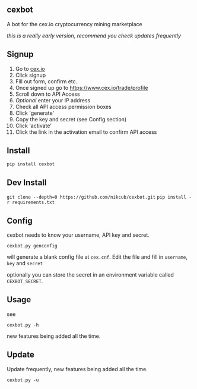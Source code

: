 ## cexbot

A bot for the cex.io cryptocurrency mining marketplace

*this is a really early version, recommend you check updates frequently*

## Signup

1. Go to [cex.io](https://cex.io/r/0/nikcub/0/)
2. Click signup
3. Fill out form, confirm etc.
4. Once signed up go to https://www.cex.io/trade/profile
5. Scroll down to API Access
6. *Optional* enter your IP address
7. Check all API access permission boxes
8. Click 'generate'
9. Copy the key and secret (see Config section)
10. Click 'activate'
11. Click the link in the activation email to confirm API access

## Install

 `pip install cexbot`

## Dev Install

 `git clone --depth=0 https://github.com/nikcub/cexbot.git`
 `pip install -r requirements.txt`

## Config

cexbot needs to know your username, API key and secret.

 `cexbot.py genconfig`

 will generate a blank config file at `cex.cnf`. Edit the file and fill in `username`, `key` and `secret`

 optionally you can store the secret in an environment variable called `CEXBOT_SECRET`.

 ## Usage

 see

  `cexbot.py -h`

  new features being added all the time.

## Update

Update frequently, new features being added all the time.

 `cexbot.py -u`